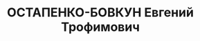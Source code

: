 ---
title: ОСТАПЕНКО-БОВКУН Евгений Трофимович
description: 'Род. в 1895, г. Запорожье.

  Приговор: 26.10.1937 – ВМН'
---